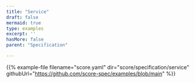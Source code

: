 ```yaml
---
title: "Service"
draft: false
mermaid: true
type: examples
excerpt: ''
hasMore: false
parent: "Specification"

---
```




{{% example-file filename="score.yaml" dir="score/specification/service" githubUrl="https://github.com/score-spec/examples/blob/main" %}}
